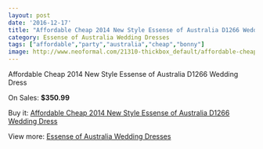 ```yaml
---
layout: post
date: '2016-12-17'
title: "Affordable Cheap 2014 New Style Essense of Australia D1266 Wedding Dress"
category: Essense of Australia Wedding Dresses
tags: ["affordable","party","australia","cheap","bonny"]
image: http://www.neoformal.com/21310-thickbox_default/affordable-cheap-2014-new-style-essense-of-australia-d1266-wedding-dress.jpg
---
```

Affordable Cheap 2014 New Style Essense of Australia D1266 Wedding Dress

On Sales: **$350.99**
<a href="https://www.neoformal.com/en/essense-of-australia-wedding-dresses-2014/6896-affordable-cheap-2014-new-style-essense-of-australia-d1266-wedding-dress.html"><amp-img layout="responsive" width="600" height="600" src="//www.neoformal.com/21310-thickbox_default/affordable-cheap-2014-new-style-essense-of-australia-d1266-wedding-dress.jpg" alt="Affordable Cheap 2014 New Style Essense of Australia D1266 Wedding Dress 0" /></a>
<a href="https://www.neoformal.com/en/essense-of-australia-wedding-dresses-2014/6896-affordable-cheap-2014-new-style-essense-of-australia-d1266-wedding-dress.html"><amp-img layout="responsive" width="600" height="600" src="//www.neoformal.com/21311-thickbox_default/affordable-cheap-2014-new-style-essense-of-australia-d1266-wedding-dress.jpg" alt="Affordable Cheap 2014 New Style Essense of Australia D1266 Wedding Dress 1" /></a>

Buy it: [Affordable Cheap 2014 New Style Essense of Australia D1266 Wedding Dress](https://www.neoformal.com/en/essense-of-australia-wedding-dresses-2014/6896-affordable-cheap-2014-new-style-essense-of-australia-d1266-wedding-dress.html "Affordable Cheap 2014 New Style Essense of Australia D1266 Wedding Dress")

View more: [Essense of Australia Wedding Dresses](https://www.neoformal.com/en/103-essense-of-australia-wedding-dresses-2014 "Essense of Australia Wedding Dresses")